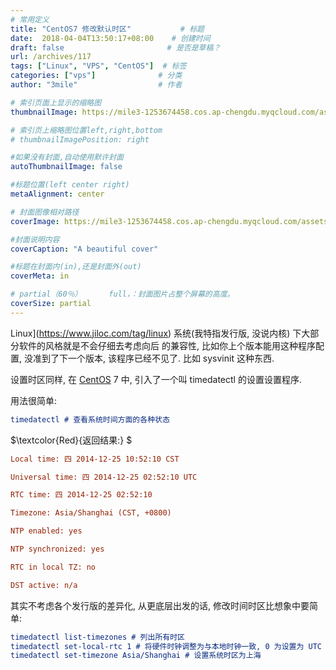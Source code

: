 ```yaml
---
# 常用定义
title: "CentOS7 修改默认时区"           # 标题
date:  2018-04-04T13:50:17+08:00    # 创建时间
draft: false                       # 是否是草稿？
url: /archives/117
tags: ["Linux", "VPS", "CentOS"]  # 标签
categories: ["vps"]              # 分类
author: "3mile"                  # 作者

# 索引页面上显示的缩略图
thumbnailImage: https://mile3-1253674458.cos.ap-chengdu.myqcloud.com/assets/cover/7.jpg

# 索引页上缩略图位置left,right,bottom
# thumbnailImagePosition: right

#如果没有封面,自动使用默许封面
autoThumbnailImage: false

#标题位置(left center right)
metaAlignment: center

# 封面图像相对路径
coverImage: https://mile3-1253674458.cos.ap-chengdu.myqcloud.com/assets/cover/7.jpg

#封面说明内容
coverCaption: "A beautiful cover"

#标题在封面内(in),还是封面外(out)
coverMeta: in

# partial（60％）		full，：封面图片占整个屏幕的高度。
coverSize: partial
---
```




Linux](https://www.jiloc.com/tag/linux) 系统(我特指发行版, 没说内核) 下大部分软件的风格就是不会仔细去考虑向后 的兼容性, 比如你上个版本能用这种程序配置, 没准到了下一个版本, 该程序已经不见了. 比如 sysvinit 这种东西.

设置时区同样, 在 [CentOS](https://www.jiloc.com/tag/centos) 7 中, 引入了一个叫 timedatectl 的设置设置程序.

用法很简单:

```cmake
timedatectl # 查看系统时间方面的各种状态
```

$\textcolor{Red}{返回结果:} $

```INI
Local time: 四 2014-12-25 10:52:10 CST

Universal time: 四 2014-12-25 02:52:10 UTC

RTC time: 四 2014-12-25 02:52:10

Timezone: Asia/Shanghai (CST, +0800)

NTP enabled: yes

NTP synchronized: yes

RTC in local TZ: no

DST active: n/a

```

其实不考虑各个发行版的差异化, 从更底层出发的话, 修改时间时区比想象中要简单:

```cmake
timedatectl list-timezones # 列出所有时区
timedatectl set-local-rtc 1 # 将硬件时钟调整为与本地时钟一致, 0 为设置为 UTC 时间
timedatectl set-timezone Asia/Shanghai # 设置系统时区为上海
```

